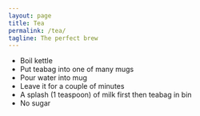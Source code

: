 ```yaml
---
layout: page
title: Tea
permalink: /tea/
tagline: The perfect brew
---
```


* Boil kettle
* Put teabag into one of many mugs
* Pour water into mug
* Leave it for a couple of minutes
* A splash (1 teaspoon) of milk first then teabag in bin
* No sugar
